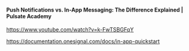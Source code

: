 
#### Push Notifications vs. In-App Messaging: The Difference Explained | Pulsate Academy
https://www.youtube.com/watch?v=k-FwTSBGFqY

https://documentation.onesignal.com/docs/in-app-quickstart

